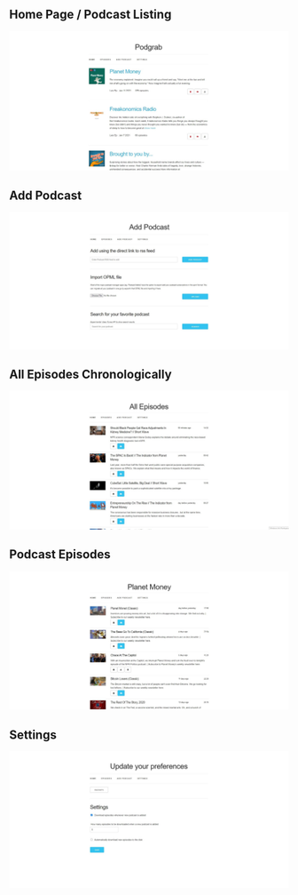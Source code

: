 ## Home Page / Podcast Listing

![Product Name Screen Shot][product-screenshot]

## Add Podcast

![Podcast Episodes](images/add_podcast.jpg)

## All Episodes Chronologically

![All Episodes](images/all_episodes.jpg)

## Podcast Episodes

![Podcast Episodes](images/podcast_episodes.jpg)

## Settings

![Podcast Episodes](images/settings.jpg)

[product-screenshot]: images/screenshot.jpg
